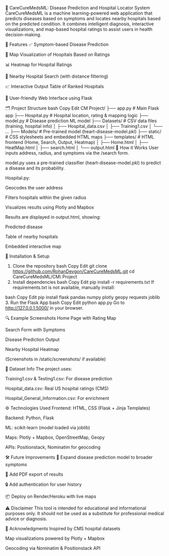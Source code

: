 💊 CareCureMedsML: Disease Prediction and Hospital Locator System
CareCureMedsML is a machine learning-powered web application that predicts diseases based on symptoms and locates nearby hospitals based on the predicted condition. It combines intelligent diagnosis, interactive visualizations, and map-based hospital ratings to assist users in health decision-making.

🌟 Features
✅ Symptom-based Disease Prediction

📍 Map Visualization of Hospitals Based on Ratings

📊 Heatmap for Hospital Ratings

🏥 Nearby Hospital Search (with distance filtering)

📈 Interactive Output Table of Ranked Hospitals

🎨 User-friendly Web Interface using Flask

🗂️ Project Structure
bash
Copy
Edit
CM Project/
├── app.py                    # Main Flask app
├── Hospital.py               # Hospital location, rating & mapping logic
├── model.py                  # Disease prediction ML model
├── Datasets/                 # CSV data files (training, hospital info)
│   ├── Hospital_data.csv
│   ├── Training1.csv
│   └── ...
├── Models/                   # Pre-trained model (heart-disease-model.pkl)
├── static/                   # CSS stylesheets and embedded HTML maps
├── templates/                # HTML frontend (Home, Search, Output, Heatmap)
│   ├── Home.html
│   ├── HeatMap.html
│   ├── search.html
│   └── output.html
🧠 How it Works
User inputs address, radius, and symptoms via the /search form.

model.py uses a pre-trained classifier (heart-disease-model.pkl) to predict a disease and its probability.

Hospital.py:

Geocodes the user address

Filters hospitals within the given radius

Visualizes results using Plotly and Mapbox

Results are displayed in output.html, showing:

Predicted disease

Table of nearby hospitals

Embedded interactive map

🚀 Installation & Setup
1. Clone the repository
bash
Copy
Edit
git clone https://github.com/RohanDevgon/CareCureMedsML.git
cd CareCureMedsML/CM\ Project
2. Install dependencies
bash
Copy
Edit
pip install -r requirements.txt
If requirements.txt is not available, manually install:

bash
Copy
Edit
pip install flask pandas numpy plotly geopy requests joblib
3. Run the Flask App
bash
Copy
Edit
python app.py
Go to http://127.0.0.1:5000/ in your browser.

🔍 Example Screenshots
Home Page with Rating Map

Search Form with Symptoms

Disease Prediction Output

Nearby Hospital Heatmap

(Screenshots in /static/screenshots/ if available)

📌 Dataset Info
The project uses:

Training1.csv & Testing1.csv: For disease prediction

Hospital_data.csv: Real US hospital ratings (CMS)

Hospital_General_Information.csv: For enrichment

⚙️ Technologies Used
Frontend: HTML, CSS (Flask + Jinja Templates)

Backend: Python, Flask

ML: scikit-learn (model loaded via joblib)

Maps: Plotly + Mapbox, OpenStreetMap, Geopy

APIs: Positionstack, Nominatim for geocoding

🛠️ Future Improvements
🧬 Expand disease prediction model to broader symptoms

📄 Add PDF export of results

🔒 Add authentication for user history

📦 Deploy on Render/Heroku with live maps

⚠️ Disclaimer
This tool is intended for educational and informational purposes only. It should not be used as a substitute for professional medical advice or diagnosis.

🙌 Acknowledgments
Inspired by CMS hospital datasets

Map visualizations powered by Plotly + Mapbox

Geocoding via Nominatim & Positionstack API
